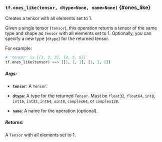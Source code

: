 ### `tf.ones_like(tensor, dtype=None, name=None)` {#ones_like}

Creates a tensor with all elements set to 1.

Given a single tensor (`tensor`), this operation returns a tensor of the same
type and shape as `tensor` with all elements set to 1. Optionally, you can
specify a new type (`dtype`) for the returned tensor.

For example:

```python
# 'tensor' is [[1, 2, 3], [4, 5, 6]]
tf.ones_like(tensor) ==> [[1, 1, 1], [1, 1, 1]]
```

##### Args:


*  <b>`tensor`</b>: A `Tensor`.
*  <b>`dtype`</b>: A type for the returned `Tensor`. Must be `float32`, `float64`,
  `int8`, `int16`, `int32`, `int64`, `uint8`, `complex64`, or `complex128`.

*  <b>`name`</b>: A name for the operation (optional).

##### Returns:

  A `Tensor` with all elements set to 1.

